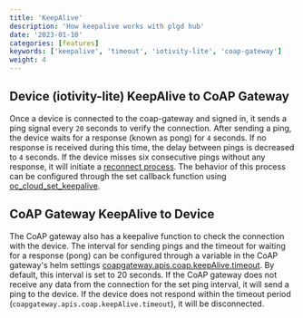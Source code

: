 ```yaml
---
title: 'KeepAlive'
description: 'How keepalive works with plgd hub'
date: '2023-01-10'
categories: [features]
keywords: ['keepalive', 'timeout', 'iotivity-lite', 'coap-gateway']
weight: 4
---
```



## Device (iotivity-lite) KeepAlive to CoAP Gateway

Once a device is connected to the coap-gateway and signed in, it sends a ping signal every `20` seconds to verify the connection. After sending a ping, the device waits for a response (known as pong) for `4` seconds. If no response is received during this time, the delay between pings is decreased to `4` seconds. If the device misses six consecutive pings without any response, it will initiate a [reconnect process](../../architecture/component-overview/#reconnect-a-device). The behavior of this process can be configured through the set callback function using [oc_cloud_set_keepalive](http://iotivity.org/iotivity-lite-doxygen/oc__cloud_8h.html#ac24bd82a6c24b565b3f5509dcee43519).

## CoAP Gateway KeepAlive to Device

The CoAP gateway also has a keepalive function to check the connection with the device. The interval for sending pings and the timeout for waiting for a response (pong) can be configured through a variable in the CoAP gateway's helm settings [coapgateway.apis.coap.keepAlive.timeout](https://github.com/plgd-dev/hub/blob/0b040c1b83d08429519f1c968f045943fb358fd5/charts/plgd-hub/values.yaml#L848). By default, this interval is set to 20 seconds. If the CoAP gateway does not receive any data from the connection for the set ping interval, it will send a ping to the device. If the device does not respond within the timeout period (`coapgateway.apis.coap.keepAlive.timeout`), it will be disconnected.
